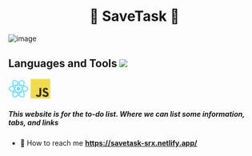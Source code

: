 <h1 align="center"> 🤖 SaveTask 🤖</h1>

![image](https://github.com/user-attachments/assets/3208b487-2fc4-4652-a252-e0a8e8c2eb19)


<h2> Languages and Tools <img src = "https://media2.giphy.com/media/QssGEmpkyEOhBCb7e1/giphy.gif?cid=ecf05e47a0n3gi1bfqntqmob8g9aid1oyj2wr3ds3mg700bl&rid=giphy.gif" width = 32px> </h2>
<p align="left"> <img src="https://github.com/devicons/devicon/blob/master/icons/react/react-original.svg" alt="react" width="40" height="40"/> </a>
<a href="https://www.javascript.com/" target="_blank" rel="noreferrer"> <img src="https://github.com/devicons/devicon/blob/master/icons/javascript/javascript-original.svg" alt="JavaScript" width="40" height="40"/> </a> 


<h5> This website is for the to-do list. Where we can list some information, tabs, and links  </h5>

- 🔭 How to reach me **https://savetask-srx.netlify.app/**
